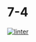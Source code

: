 # 7-4
 [![linter](https://github.com/NathanTempleton/7-4/workflows/linter/badge.svg)](https://github.com/marketplace/actions/super-linter)
